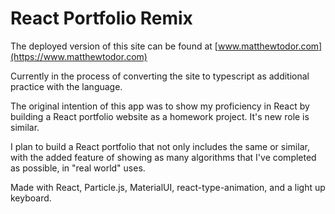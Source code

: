 # React Portfolio Remix

The deployed version of this site can be found at [www.matthewtodor.com](https://www.matthewtodor.com)

Currently in the process of converting the site to typescript as additional practice with the language.

The original intention of this app was to show my proficiency in React by building a React portfolio website as a homework project. It's new role is similar.

I plan to build a React portfolio that not only includes the same or similar, with the added feature of showing as many algorithms that I've completed as possible, in "real world" uses.

Made with React, Particle.js, MaterialUI, react-type-animation, and a light up keyboard.
